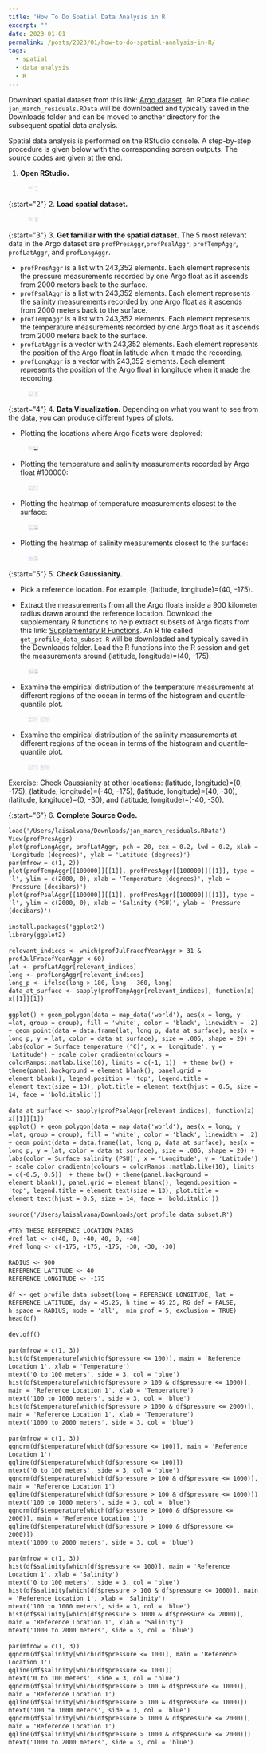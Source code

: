 ```yaml
---
title: 'How To Do Spatial Data Analysis in R'
excerpt: "" 
date: 2023-01-01
permalink: /posts/2023/01/how-to-do-spatial-analysis-in-R/
tags:
  - spatial
  - data analysis
  - R
---
```


Download spatial dataset from this link: <a href="https://drive.google.com/file/d/162DlIuJjLcx8-md34ywfll47wk0ucA4G/view?usp=sharing" rel="noopener" target="_blank" >Argo dataset</a>. An RData file called `jan_march_residuals.RData` will be downloaded and typically saved in the Downloads folder and can be moved to another directory for the subsequent spatial data analysis.

Spatial data analysis is performed on the RStudio console. A step-by-step procedure is given below with the corresponding screen outputs. The source codes are given at the end.

1. **Open RStudio.**
<figure>
    <img src="/images/how_to_do_spatial_analysis/1_open_rstudio.png" width="20px" height="10px">
</figure>

{:start="2"}
2. **Load spatial dataset.**
<figure>
    <img src="/images/how_to_do_spatial_analysis/2_load_spatial_dataset.png" width="20px" height="10px">
</figure>

{:start="3"}
3. **Get familiar with the spatial dataset.** The 5 most relevant data in the Argo dataset are `profPresAggr`,`profPsalAggr`, `profTempAggr`, `profLatAggr`, and `profLongAggr`. 
 * `profPresAggr` is a list with 243,352 elements. Each element represents the pressure measurements recorded by one Argo float as it ascends from 2000 meters back to the surface. 
 * `profPsalAggr` is a list with 243,352 elements. Each element represents the salinity measurements recorded by one Argo float as it ascends from 2000 meters back to the surface. 
 * `profTempAggr` is a list with 243,352 elements. Each element represents the temperature measurements recorded by one Argo float as it ascends from 2000 meters back to the surface.
 * `profLatAggr` is a vector with 243,352 elements. Each element represents the position of the Argo float in latitude when it made the recording.
 * `profLongAggr` is a vector with 243,352 elements. Each element represents the position of the Argo float in longitude when it made the recording.
<figure>
    <img src="/images/how_to_do_spatial_analysis/3_get_familiar.png" width="20px" height="10px">
</figure>

{:start="4"}
4. **Data Visualization.** Depending on what you want to see from the data, you can produce different types of plots. 

* Plotting the locations where Argo floats were deployed:
<figure>
    <img src="/images/how_to_do_spatial_analysis/4_plotting_argo_float_locations.png" width="20px" height="10px">
</figure>

* Plotting the temperature and salinity measurements recorded by Argo float #100000:
<figure>
    <img src="/images/how_to_do_spatial_analysis/5_plotting_temperature_salinity_single_argo_float.png" width="20px" height="10px">
</figure>

* Plotting the heatmap of temperature measurements closest to the surface:
<figure>
    <img src="/images/how_to_do_spatial_analysis/6_plotting_surface_map_temperature.png" width="20px" height="10px">
</figure>

* Plotting the heatmap of salinity measurements closest to the surface:
<figure>
    <img src="/images/how_to_do_spatial_analysis/7_plotting_surface_map_salinity.png" width="20px" height="10px">
</figure>

{:start="5"}
5. **Check Gaussianity.** 

* Pick a reference location. For example, (latitude, longitude)=(40, -175).

* Extract the measurements from all the Argo floats inside a 900 kilometer radius drawn around the reference location. Download the supplementary R functions to help extract subsets of Argo floats from this link: <a href="https://drive.google.com/file/d/1uV0AhYYM0wJoRhnvIL-7YOoCXybwz72s/view?usp=sharing" rel="noopener" target="_blank" >Supplementary R Functions</a>. An R file called `get_profile_data_subset.R` will be downloaded and typically saved in the Downloads folder. Load the R functions into the R session and get the measurements around (latitude, longitude)=(40, -175).
<figure>
    <img src="/images/how_to_do_spatial_analysis/8_get_profile_data_subset.png" width="20px" height="10px">
</figure>

* Examine the empirical distribution of the temperature measurements at different regions of the ocean in terms of the histogram and quantile-quantile plot.
<figure>
    <img src="/images/how_to_do_spatial_analysis/9_empirical_distribution_temperature_histogram.png" width="20px" height="10px">
    <img src="/images/how_to_do_spatial_analysis/10_empirical_distribution_temperature_qqplot.png" width="20px" height="10px">
</figure>

* Examine the empirical distribution of the salinity measurements at different regions of the ocean in terms of the histogram and quantile-quantile plot.
<figure>
    <img src="/images/how_to_do_spatial_analysis/11_empirical_distribution_salinity_histogram.png" width="20px" height="10px">
    <img src="/images/how_to_do_spatial_analysis/12_empirical_distribution_salinity_qqplot.png" width="20px" height="10px">
</figure>

Exercise: Check Gaussianity at other locations: (latitude, longitude)=(0, -175), (latitude, longitude)=(-40, -175), (latitude, longitude)=(40, -30), (latitude, longitude)=(0, -30), and (latitude, longitude)=(-40, -30).

{:start="6"}
6. **Complete Source Code.** 

```{r}
load('/Users/laisalvana/Downloads/jan_march_residuals.RData')
View(profPresAggr)
plot(profLongAggr, profLatAggr, pch = 20, cex = 0.2, lwd = 0.2, xlab = 'Longitude (degrees)', ylab = 'Latitude (degrees)')
par(mfrow = c(1, 2))
plot(profTempAggr[[100000]][[1]], profPresAggr[[100000]][[1]], type = 'l', ylim = c(2000, 0), xlab = 'Temperature (degrees)', ylab = 'Pressure (decibars)')
plot(profPsalAggr[[100000]][[1]], profPresAggr[[100000]][[1]], type = 'l', ylim = c(2000, 0), xlab = 'Salinity (PSU)', ylab = 'Pressure (decibars)')

install.packages('ggplot2')
library(ggplot2)

relevant_indices <- which(profJulFracofYearAggr > 31 & profJulFracofYearAggr < 60) 
lat <- profLatAggr[relevant_indices]
long <- profLongAggr[relevant_indices]
long_p <- ifelse(long > 180, long - 360, long)
data_at_surface <- sapply(profTempAggr[relevant_indices], function(x) x[[1]][1])

ggplot() + geom_polygon(data = map_data('world'), aes(x = long, y =lat, group = group), fill = 'white', color = 'black', linewidth = .2) + geom_point(data = data.frame(lat, long_p, data_at_surface), aes(x = long_p, y = lat, color = data_at_surface), size = .005, shape = 20) + labs(color ='Surface temperature (°C)', x = 'Longitude', y = 'Latitude') + scale_color_gradientn(colours = colorRamps::matlab.like(10), limits = c(-1, 1))  + theme_bw() + theme(panel.background = element_blank(), panel.grid = element_blank(), legend.position = 'top', legend.title = element_text(size = 13), plot.title = element_text(hjust = 0.5, size = 14, face = 'bold.italic'))

data_at_surface <- sapply(profPsalAggr[relevant_indices], function(x) x[[1]][1])
ggplot() + geom_polygon(data = map_data('world'), aes(x = long, y =lat, group = group), fill = 'white', color = 'black', linewidth = .2) + geom_point(data = data.frame(lat, long_p, data_at_surface), aes(x = long_p, y = lat, color = data_at_surface), size = .005, shape = 20) + labs(color ='Surface salinity (PSU)', x = 'Longitude', y = 'Latitude') + scale_color_gradientn(colours = colorRamps::matlab.like(10), limits = c(-0.5, 0.5))  + theme_bw() + theme(panel.background = element_blank(), panel.grid = element_blank(), legend.position = 'top', legend.title = element_text(size = 13), plot.title = element_text(hjust = 0.5, size = 14, face = 'bold.italic'))

source('/Users/laisalvana/Downloads/get_profile_data_subset.R')

#TRY THESE REFERENCE LOCATION PAIRS
#ref_lat <- c(40, 0, -40, 40, 0, -40)
#ref_long <- c(-175, -175, -175, -30, -30, -30)

RADIUS <- 900
REFERENCE_LATITUDE <- 40
REFERENCE_LONGITUDE <- -175

df <- get_profile_data_subset(long = REFERENCE_LONGITUDE, lat = REFERENCE_LATITUDE, day = 45.25, h_time = 45.25, RG_def = FALSE, h_space = RADIUS, mode = 'all',  min_prof = 5, exclusion = TRUE)
head(df)

dev.off()

par(mfrow = c(1, 3))
hist(df$temperature[which(df$pressure <= 100)], main = 'Reference Location 1', xlab = 'Temperature')
mtext('0 to 100 meters', side = 3, col = 'blue')
hist(df$temperature[which(df$pressure > 100 & df$pressure <= 1000)], main = 'Reference Location 1', xlab = 'Temperature')
mtext('100 to 1000 meters', side = 3, col = 'blue')
hist(df$temperature[which(df$pressure > 1000 & df$pressure <= 2000)], main = 'Reference Location 1', xlab = 'Temperature')
mtext('1000 to 2000 meters', side = 3, col = 'blue')

par(mfrow = c(1, 3))
qqnorm(df$temperature[which(df$pressure <= 100)], main = 'Reference Location 1')
qqline(df$temperature[which(df$pressure <= 100)])
mtext('0 to 100 meters', side = 3, col = 'blue')
qqnorm(df$temperature[which(df$pressure > 100 & df$pressure <= 1000)], main = 'Reference Location 1')
qqline(df$temperature[which(df$pressure > 100 & df$pressure <= 1000)])
mtext('100 to 1000 meters', side = 3, col = 'blue')
qqnorm(df$temperature[which(df$pressure > 1000 & df$pressure <= 2000)], main = 'Reference Location 1')
qqline(df$temperature[which(df$pressure > 1000 & df$pressure <= 2000)])
mtext('1000 to 2000 meters', side = 3, col = 'blue')

par(mfrow = c(1, 3))
hist(df$salinity[which(df$pressure <= 100)], main = 'Reference Location 1', xlab = 'Salinity')
mtext('0 to 100 meters', side = 3, col = 'blue')
hist(df$salinity[which(df$pressure > 100 & df$pressure <= 1000)], main = 'Reference Location 1', xlab = 'Salinity')
mtext('100 to 1000 meters', side = 3, col = 'blue')
hist(df$salinity[which(df$pressure > 1000 & df$pressure <= 2000)], main = 'Reference Location 1', xlab = 'Salinity')
mtext('1000 to 2000 meters', side = 3, col = 'blue')

par(mfrow = c(1, 3))
qqnorm(df$salinity[which(df$pressure <= 100)], main = 'Reference Location 1')
qqline(df$salinity[which(df$pressure <= 100)])
mtext('0 to 100 meters', side = 3, col = 'blue')
qqnorm(df$salinity[which(df$pressure > 100 & df$pressure <= 1000)], main = 'Reference Location 1')
qqline(df$salinity[which(df$pressure > 100 & df$pressure <= 1000)])
mtext('100 to 1000 meters', side = 3, col = 'blue')
qqnorm(df$salinity[which(df$pressure > 1000 & df$pressure <= 2000)], main = 'Reference Location 1')
qqline(df$salinity[which(df$pressure > 1000 & df$pressure <= 2000)])
mtext('1000 to 2000 meters', side = 3, col = 'blue')
```
